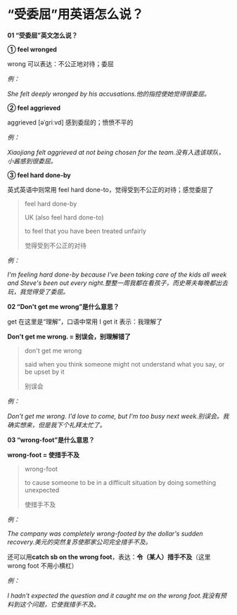 # “受委屈”用英语怎么说？

**01 “受委屈”英文怎么说？**

**① feel wronged**

wrong 可以表达：不公正地对待；委屈

_例：_

_She felt deeply wronged by his accusations.他的指控使她觉得很委屈。_

**② feel aggrieved**

aggrieved [əˈɡriːvd] 感到委屈的；愤愤不平的

_例：_

_Xiaojiang felt aggrieved at not being chosen for the team.没有入选该球队，小酱感到很委屈。_

**③ feel hard done-by**

英式英语中则常用 feel hard done-to，觉得受到不公正的对待；感觉委屈了

> feel hard done-by
>
> UK (also feel hard done-to)
>
> to feel that you have been treated unfairly
>
> 觉得受到不公正的对待

_例：_

_I'm feeling hard done-by because I've been taking care of the kids all week and Steve's been out every night.整整一周我都在看孩子，而史蒂夫每晚都出去玩，我觉得受了委屈。_

**02 “Don't get me wrong”是什么意思？**

get 在这里是“理解”，口语中常用 I get it 表示：我理解了

**Don't get me wrong. = 别误会，别理解错了**

> don't get me wrong
>
> said when you think someone might not understand what you say, or be upset by it
>
> 别误会

_例：_

_Don't get me wrong. I'd love to come, but I'm too busy next week.别误会。我确实想来，但是我下个礼拜太忙了。_

**03 “wrong-foot”是什么意思？**

**wrong-foot = 使措手不及**

> wrong-foot
>
> to cause someone to be in a difficult situation by doing something unexpected
>
> 使措手不及

_例：_

_The company was completely wrong-footed by the dollar's sudden recovery.美元的突然复苏使那家公司完全措手不及。_

还可以用**catch sb on the wrong foot**，表达：**令（某人）措手不及**（这里 wrong foot 不用小横杠）

_例：_

_I hadn't expected the question and it caught me on the wrong foot.我没有预料到这个问题，它使我措手不及。_
